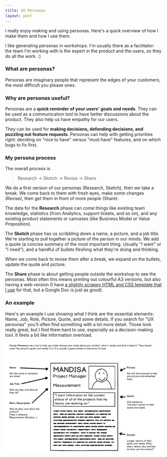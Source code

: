 ```yaml
---
title: UX Personas
layout: post
---
```


I really enjoy making and using personas. Here's a quick overview of how I make them and how I use them.

I like generating personas in workshops. I'm usually there as a facilitator: the team I'm working with is the expert in the product and the users, so they do all the work. :)

### What are personas?

Personas are imaginary people that represent the edges of your customers, the most difficult you please ones.

### Why are personas useful?

Personas are a **quick reminder of your users' goals and needs**. They can be used as a communication tool to have better discussions about the product. They also help us have empathy for our users.

They can be used for **making decisions, defending decisions, and puzzling out feature requests**. Personas can help with getting priorities right: deciding on "nice to have" versus "must have" features, and on which bugs to fix first.

### My persona process

The overall process is

> Research → Sketch → Revise → Share

We do a first version of our personas (Research, Sketch), then we take a break. We come back to them with fresh eyes, make some changes (Revise), then get them in front of more people (Share).

The data for the **Research** phase can come things like existing team knowledge, statistics (from Analytics, support tickets, and so on), and any existing product statements or canvases (like Business Model or Value Proposition).

The **Sketch** phase has us scribbling down a name, a picture, and a job title. We're starting to pull together a picture of the person in our minds. We add a quote (a concise summary of the most important thing. Usually "I want" or "I need"), and a handful of bullets fleshing what they're doing and thinking.

When we come back to revise them after a break, we expand on the bullets, update the quote and picture.

The **Share** phase is about getting people outside the workshop to see the personas. Most often this means printing out colourful A3 versions, but also having a web version (I have [a slightly scrappy HTML and CSS template that I use](https://github.com/SteveBarnett/Personas-Template) for that, but a Google Doc is just as good).

### An example

Here's an example I use showing what I think are the essential elements: Name, Job, Role, Picture, Quote, and some details. If you search for "UX personas" you'll often find something with a lot more detail. Those look really great, but I find them hard to use, especially as a decision-making tool. It feels a bit like information overload.

[![](/img/2017/10/persona-example-600.jpg)](/img/2017/10/persona-example.jpg)

